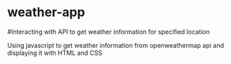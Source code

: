 # weather-app
#Interacting with API to get weather information for specified location

Using javascript to get weather information from openweathermap api and displaying it with HTML and CSS
